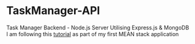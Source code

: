 # TaskManager-API
Task Manager Backend - Node.js Server Utilising Express.js &amp; MongoDB
<br>
I am following this [tutorial](https://www.youtube.com/playlist?list=PLIjdNHWULhPSZFDzQU6AnbVQNNo1NTRpd) as part of my first MEAN stack application
